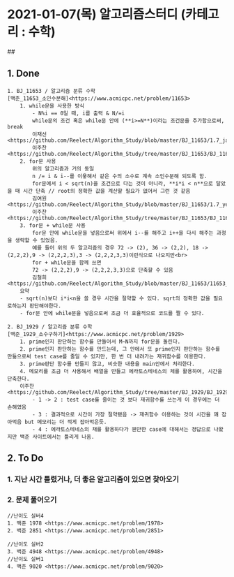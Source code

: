 # 2021-01-07(목) 알고리즘스터디 (카테고리 : 수학)<br>
##<br>
## 1. Done
	1. BJ_11653 / 알고리즘 분류 수학
	[백준_11653_소인수분해]<https://www.acmicpc.net/problem/11653>
		1. while문을 사용한 방식
			- N%i == 0일 때, i를 출력 & N/=i
			while문의 조건 혹은 while문 안에 (**i>=N**)이라는 조건문을 추가함으로써, break
			이재선<https://github.com/Reelect/Algorithm_Study/blob/master/BJ_11653/1.7_jaesun.cpp>
			이주찬<https://github.com/Reelect/Algorithm_Study/tree/master/BJ_11653/BJ_11653_LJC>
		2. for문 사용
			위의 알고리즘과 거의 동일
			n /= i & i--를 이욯해서 같은 수의 소수로 계속 소인수분해 되도록 함.
			for문에서 i < sqrt(n)을 조건으로 다는 것이 아니라, **i*i < n**으로 달았을 때 시간 단축 // root의 정확한 값을 계산할 필요가 없어서 그런 것 같음
			김여원<https://github.com/Reelect/Algorithm_Study/blob/master/BJ_11653/1.7_yeowon.cpp>
			이주찬<https://github.com/Reelect/Algorithm_Study/tree/master/BJ_11653/BJ_11653_LJC>
		3. for문 + while문 사용
			for문 안에 while문을 넣음으로써 위에서 i--를 해주고 i++을 다시 해주는 과정을 생략할 수 있었음.
			예를 들어 위의 두 알고리즘의 경우 72 -> (2), 36 -> (2,2), 18 -> (2,2,2),9 -> (2,2,2,3),3 -> (2,2,2,3,3)이런식으로 나오지만<br>
			for + while문을 함께 쓰면
			72 -> (2,2,2),9 -> (2,2,2,3,3)으로 단축할 수 있음
			김철희<https://github.com/Reelect/Algorithm_Study/blob/master/BJ_11653/11653_fe.cpp>
		요약 
		- sqrt(n)보다 i*i<n을 쓸 경우 시간을 절약할 수 있다. sqrt의 정확한 값을 필요로하는지 판단해야한다.
		- for문 안에 while문을 넣음으로써 조금 더 효율적으로 코드를 짤 수 있다.

	2. BJ_1929 / 알고리즘 분류 수학
	[백준_1929_소수구하기]<https://www.acmicpc.net/problem/1929>
		1. prime인지 판단하는 함수를 만들어서 M~N까지 for문을 돌린다.
		2. prime인지 판단하는 함수를 만드는데, 그 안에서 또 prime인지 판단하는 함수를 만듦으로써 test case를 줄일 수 있지만, 한 번 더 내려가는 재귀함수를 이용한다.
		3. prime판단 함수를 만들지 않고, 비슷한 내용을 main안에서 처리한다.
		4. 메모리를 조금 더 사용해서 배열을 만들고 에라토스테네스의 체를 활용하여, 시간을 단축한다.
		이주찬<https://github.com/Reelect/Algorithm_Study/tree/master/BJ_1929/BJ_1929_LJC>
			- 1 -> 2 : test case를 줄이는 것 보다 재귀함수를 쓰는게 이 경우에는 더 손해였음
			- 3 : 결과적으로 시간이 가장 절약됐음 -> 재귀함수 이용하는 것이 시간을 꽤 잡아먹음 but 메모리는 더 적게 잡아먹은듯.
			- 4 : 에라토스테네스의 채를 활용하다가 웬만한 case에 대해서는 정답으로 나왔지만 백준 사이트에서는 틀리게 나옴.

## 2. To Do
### 1. 지난 시간 틀렸거나, 더 좋은 알고리즘이 있으면 찾아오기<br>
### 2. 문제 풀어오기

	//난이도 실버4
	1. 백준 1978 <https://www.acmicpc.net/problem/1978>
	2. 백준 2851 <https://www.acmicpc.net/problem/2851>
	
	//난이도 실버2
	3. 백준 4948 <https://www.acmicpc.net/problem/4948>
	//난이도 실버1
	4. 백준 9020 <https://www.acmicpc.net/problem/9020>


